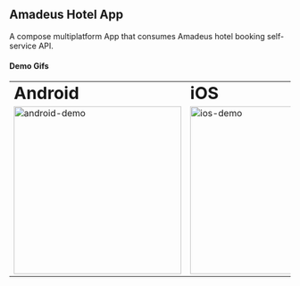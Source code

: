 ## Amadeus Hotel App
A compose multiplatform App that consumes Amadeus hotel booking self-service API.

<H4>Demo Gifs</H4>

<table border="0">
 <tr>
    <td><b style="font-size:30px">Android</b></td>
    <td><b style="font-size:30px">iOS</b></td>
 </tr>
 <tr>
    <td><img title="Android demo" src="https://github.com/pablichjenkov/amadeus-hotel-app/assets/5303301/d795c512-a15d-4d92-81cb-f1452eace104" alt="android-demo" width="300"></td>
    <td><img title="iOS demo" src="https://github.com/pablichjenkov/amadeus-hotel-app/assets/5303301/97eeb489-8f92-401a-aadf-e6ec068668f8" alt="ios-demo" width="300"></td>
 </tr>
</table>
